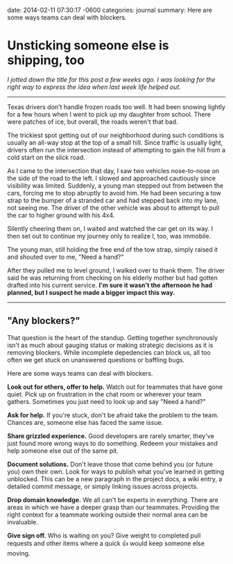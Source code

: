 date: 2014-02-11 07:30:17 -0600
categories: journal
summary: Here are some ways teams can deal with blockers.

# Unsticking someone else is shipping, too

_I jotted down the title for this post a few weeks ago. I was looking for
the right way to express the idea when last week life helped out._

---

Texas drivers don't handle frozen roads too well. It had been snowing lightly
for a few hours when I went to pick up my daughter from school. There were
patches of ice, but overall, the roads weren't that bad.

The trickiest spot getting out of our neighborhood during such conditions is
usually an all-way stop at the top of a small hill. Since traffic is usually
light, drivers often run the intersection instead of attempting to gain the
hill from a cold start on the slick road.

As I came to the intersection that day, I saw two vehicles nose-to-nose on the
side of the road to the left. I slowed and approached cautiously since
visibility was limited.  Suddenly, a young man stepped out from between the
cars, forcing me to stop abruptly to avoid him. He had been securing a tow
strap to the bumper of a stranded car and had stepped back into my lane, not
seeing me.  The driver of the other vehicle was about to attempt to pull the
car to higher ground with his 4x4.

Silently cheering them on, I waited  and watched the car get on its way. I then
set out to continue my journey only to realize I, too, was immobile.

The young man, still holding the free end of the tow strap, simply raised it
and shouted over to me, "Need a hand?"

After they pulled me to level ground, I walked over to thank them. The driver
said he was returning from checking on his elderly mother but had gotten
drafted into his current service. **I'm sure it wasn't the afternoon he had
planned, but I suspect he made a bigger impact this way.**

---

## "Any blockers?"

That question is the heart of the standup. Getting together synchronously isn't
as much about gauging status or making strategic decisions as it is removing
blockers. While incomplete depedencies can block us, all too often we get stuck
on unanswered questions or baffling bugs.

Here are some ways teams can deal with blockers.

**Look out for others, offer to help.** Watch out for teammates that have gone
quiet. Pick up on frustration in the chat room or wherever your team gathers.
Sometimes you just need to look up and say "Need a hand?"

**Ask for help.** If you're stuck, don't be afraid take the problem to the
team. Chances are, someone else has faced the same issue.

**Share grizzled experience.** Good developers are rarely smarter, they've just
found more wrong ways to do something. Redeem your mistakes and help someone
else out of the same pit.

**Document solutions.** Don't leave those that come behind you (or future you)
own their own. Look for ways to publish what you've learned in getting
unblocked.  This can be a new paragraph in the project docs, a wiki entry, a
detailed commit message, or simply linking issues across projects.

**Drop domain knowledge.** We all can't be experts in everything. There are
areas in which we have a deeper grasp than our teammates. Providing the right
context for a teammate working outside their normal area can be invaluable.

**Give sign off.** Who is waiting on you? Give weight to completed pull requests
and other items where a quick :+1: would keep someone else moving.




